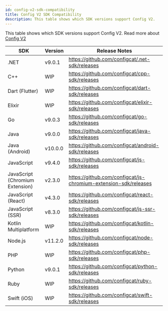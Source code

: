 ```yaml
---
id: config-v2-sdk-compatibility
title: Config V2 SDK Compatibility
description: This table shows which SDK versions support Config V2.
---
```


This table shows which SDK versions support Config V2. Read more about [Config V2](/advanced/config-v2)

| SDK                             | Version | Release Notes                                                   |
| ------------------------------- |---------| --------------------------------------------------------------- |
| .NET                            | v9.0.1  | https://github.com/configcat/.net-sdk/releases                  |
| C++                             | WIP     | https://github.com/configcat/cpp-sdk/releases                   |
| Dart (Flutter)                  | WIP     | https://github.com/configcat/dart-sdk/releases                  |
| Elixir                          | WIP     | https://github.com/configcat/elixir-sdk/releases                |
| Go                              | v9.0.3  | https://github.com/configcat/go-sdk/releases                    |
| Java                            | v9.0.0  | https://github.com/configcat/java-sdk/releases                  |
| Java (Android)                  | v10.0.0 | https://github.com/configcat/android-sdk/releases               |
| JavaScript                      | v9.4.0  | https://github.com/configcat/js-sdk/releases                    |
| JavaScript (Chromium Extension) | v2.3.0  | https://github.com/configcat/js-chromium-extension-sdk/releases |
| JavaScript (React)              | v4.3.0  | https://github.com/configcat/react-sdk/releases                 |
| JavaScript (SSR)                | v8.3.0  | https://github.com/configcat/js-ssr-sdk/releases                |
| Kotlin Multiplatform            | WIP     | https://github.com/configcat/kotlin-sdk/releases                |
| Node.js                         | v11.2.0 | https://github.com/configcat/node-sdk/releases                  |
| PHP                             | WIP     | https://github.com/configcat/php-sdk/releases                   |
| Python                          | v9.0.1  | https://github.com/configcat/python-sdk/releases                |
| Ruby                            | WIP     | https://github.com/configcat/ruby-sdk/releases                  |
| Swift (iOS)                     | WIP     | https://github.com/configcat/swift-sdk/releases                 |
